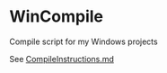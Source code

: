 # WinCompile
Compile script for my Windows projects

See [CompileInstructions.md](https://github.com/Walkman100/WinCompile/blob/master/CompileInstructions.md)
